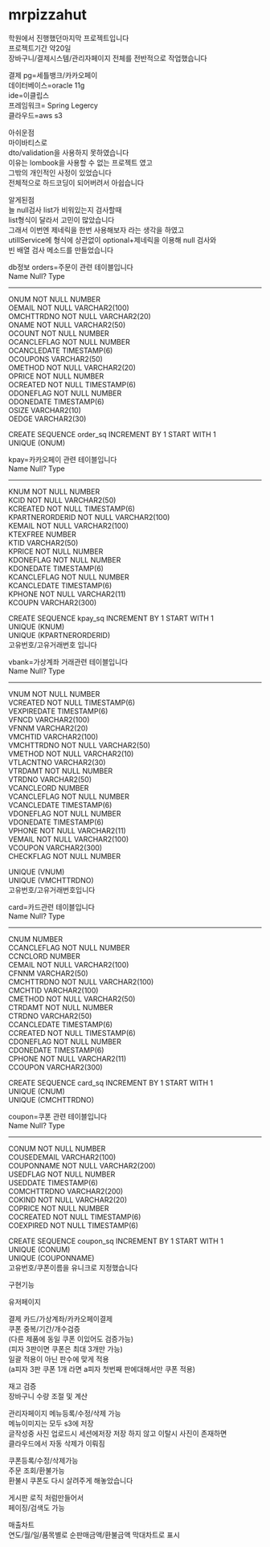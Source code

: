 # mrpizzahut

학원에서 진행했던마지막 프로젝트입니다  
프로젝트기간 약20일  
장바구니/결제시스템/관리자페이지 전체를 전반적으로 작업했습니다  

결제 pg=세틀뱅크/카카오페이  
데이터베이스=oracle 11g  
ide=이클립스  
프레임워크= Spring Legercy  
클라우드=aws s3  

아쉬운점  
마이바티스로   
dto/validation을 사용하지 못하였습니다  
이유는
lombook을 사용할 수 없는 프로젝트 였고  
그밖의 개인적인 사정이 있었습니다  
전체적으로 하드코딩이 되어버려서 아쉽습니다  


알게된점  
늘 null검사 list가 비워있는지 검사할때  
list<t>형식이 달라서 고민이 많았습니다  
그래서 이번엔 제네릭을 한번 사용해보자 라는 생각을 하였고  
utillService에 형식에 상관없이 optional+제네릭을 이용해 null 검사와  
빈 배열 검사 메소드를 만들었습니다  

db정보
orders=주문이 관련 테이블입니다    
 Name                                      Null?    Type
 ----------------------------------------- -------- ----------------------------  
 ONUM                                      NOT NULL NUMBER  
 OEMAIL                                    NOT NULL VARCHAR2(100)  
 OMCHTTRDNO                                NOT NULL VARCHAR2(20)  
 ONAME                                     NOT NULL VARCHAR2(50)  
 OCOUNT                                    NOT NULL NUMBER  
 OCANCLEFLAG                               NOT NULL NUMBER  
 OCANCLEDATE                                        TIMESTAMP(6)  
 OCOUPONS                                           VARCHAR2(50)  
 OMETHOD                                   NOT NULL VARCHAR2(20)  
 OPRICE                                    NOT NULL NUMBER  
 OCREATED                                  NOT NULL TIMESTAMP(6)  
 ODONEFLAG                                 NOT NULL NUMBER  
 ODONEDATE                                          TIMESTAMP(6)  
 OSIZE                                              VARCHAR2(10)  
 OEDGE                                              VARCHAR2(30)  

CREATE SEQUENCE order_sq INCREMENT BY 1 START WITH 1  
UNIQUE (ONUM)  

kpay=카카오페이 관련 테이블입니다   
 Name                                      Null?    Type  
 ----------------------------------------- -------- ----------------------------  
 KNUM                                      NOT NULL NUMBER  
 KCID                                      NOT NULL VARCHAR2(50)  
 KCREATED                                  NOT NULL TIMESTAMP(6)  
 KPARTNERORDERID                           NOT NULL VARCHAR2(100)  
 KEMAIL                                    NOT NULL VARCHAR2(100)  
 KTEXFREE                                           NUMBER  
 KTID                                               VARCHAR2(50)  
 KPRICE                                    NOT NULL NUMBER  
 KDONEFLAG                                 NOT NULL NUMBER  
 KDONEDATE                                          TIMESTAMP(6)  
 KCANCLEFLAG                               NOT NULL NUMBER  
 KCANCLEDATE                                        TIMESTAMP(6)  
 KPHONE                                    NOT NULL VARCHAR2(11)  
 KCOUPN                                             VARCHAR2(300)  
 
 CREATE SEQUENCE kpay_sq INCREMENT BY 1 START WITH 1  
UNIQUE (KNUM)  
UNIQUE (KPARTNERORDERID)  
고유번호/고유거래번호 입니다  

vbank=가상계좌 거래관련 테이블입니다    
 Name                                      Null?    Type  
 ----------------------------------------- -------- ----------------------------  
 VNUM                                      NOT NULL NUMBER  
 VCREATED                                  NOT NULL TIMESTAMP(6)  
 VEXPIREDATE                                        TIMESTAMP(6)  
 VFNCD                                              VARCHAR2(100)  
 VFNNM                                              VARCHAR2(20)  
 VMCHTID                                            VARCHAR2(100)  
 VMCHTTRDNO                                NOT NULL VARCHAR2(50)  
 VMETHOD                                   NOT NULL VARCHAR2(10)  
 VTLACNTNO                                          VARCHAR2(30)  
 VTRDAMT                                   NOT NULL NUMBER  
 VTRDNO                                             VARCHAR2(50)  
 VCANCLEORD                                         NUMBER  
 VCANCLEFLAG                               NOT NULL NUMBER  
 VCANCLEDATE                                        TIMESTAMP(6)  
 VDONEFLAG                                 NOT NULL NUMBER  
 VDONEDATE                                          TIMESTAMP(6)  
 VPHONE                                    NOT NULL VARCHAR2(11)  
 VEMAIL                                    NOT NULL VARCHAR2(100)  
 VCOUPON                                            VARCHAR2(300)  
 CHECKFLAG                                 NOT NULL NUMBER  
 
UNIQUE (VNUM)  
UNIQUE (VMCHTTRDNO)  
고유번호/고유거래번호입니다  

card=카드관련 테이블입니다  
 Name                                      Null?    Type  
 ----------------------------------------- -------- ----------------------------  
 CNUM                                               NUMBER  
 CCANCLEFLAG                               NOT NULL NUMBER  
 CCNCLORD                                           NUMBER  
 CEMAIL                                    NOT NULL VARCHAR2(100)   
 CFNNM                                              VARCHAR2(50)  
 CMCHTTRDNO                                NOT NULL VARCHAR2(100)  
 CMCHTID                                            VARCHAR2(100)  
 CMETHOD                                   NOT NULL VARCHAR2(50)  
 CTRDAMT                                   NOT NULL NUMBER  
 CTRDNO                                             VARCHAR2(50)  
 CCANCLEDATE                                        TIMESTAMP(6)  
 CCREATED                                  NOT NULL TIMESTAMP(6)  
 CDONEFLAG                                 NOT NULL NUMBER  
 CDONEDATE                                          TIMESTAMP(6)  
 CPHONE                                    NOT NULL VARCHAR2(11)  
 CCOUPON                                            VARCHAR2(300)  
 
CREATE SEQUENCE card_sq INCREMENT BY 1 START WITH 1  
UNIQUE (CNUM)  
UNIQUE (CMCHTTRDNO)  

coupon=쿠폰 관련 테이블입니다    
 Name                                      Null?    Type  
 ----------------------------------------- -------- ----------------------------
 CONUM                                     NOT NULL NUMBER  
 COUSEDEMAIL                                        VARCHAR2(100)  
 COUPONNAME                                NOT NULL VARCHAR2(200)  
 USEDFLAG                                  NOT NULL NUMBER  
 USEDDATE                                           TIMESTAMP(6)  
 COMCHTTRDNO                                        VARCHAR2(200)  
 COKIND                                    NOT NULL VARCHAR2(20)    
 COPRICE                                   NOT NULL NUMBER  
 COCREATED                                 NOT NULL TIMESTAMP(6)  
 COEXPIRED                                 NOT NULL TIMESTAMP(6)  
 
CREATE SEQUENCE coupon_sq INCREMENT BY 1 START WITH 1  
UNIQUE (CONUM)  
UNIQUE (COUPONNAME)  
고유번호/쿠폰이름을 유니크로 지정했습니다  

구현기능
 
유저페이지

결제
카드/가상계좌/카카오페이결제  
쿠폰 중복/기간/개수검증  
(다른 제품에 동일 쿠폰 이있어도 검증가능)  
(피자 3판이면 쿠폰은 최대 3개만 가능)  
일괄 적용이 아닌 판수에 맞게 적용  
(a피자 3판 쿠폰 1개 라면 a피자 첫번째 판에대해서만 쿠폰 적용)  

재고 검증  
장바구니 
수량 조절 및 계산  

관리자페이지
메뉴등록/수정/삭제 가능  
메뉴이미지는 모두 s3에 저장  
글작성중 사진 업로드시 세션에저장
저장 하지 않고 이탈시 사진이 존재하면  
클라우드에서 자동 삭제가 이뤄짐  

쿠폰등록/수정/삭제가능  
주문 조회/환불가능  
환불시 쿠폰도 다시 살려주게 해놓았습니다  

게시판 로직 처럼만들어서  
페이징/검색도 가능  

매출차트  
연도/월/일/품목별로  순판매금액/환불금액 막대차트로 표시  




 

 


 
 

